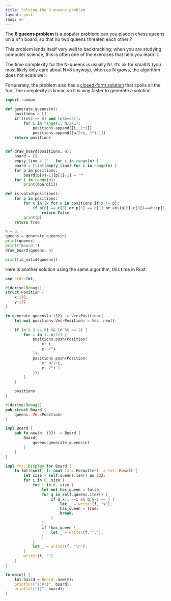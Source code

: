 ```yaml
---
title: Solving the 8 queens problem
layout: post
lang: en
---
```


The **8 queens problem** is a popular problem: can you place n chess queens on a n*n board, so that no two queens threaten each other ?

This problem lends itself very well to backtracking; when you are studying computer science, this is often one of the exercises that help you learn it.

The time complexity for the N-queens is usually N!. It’s ok for small N (you most likely only care about N=8 anyway), when as N grows, the algorithm does not scale well.

Fortunately, the problem also has a [closed-form solution](https://en.wikipedia.org/wiki/Eight_queens_puzzle#Solutions) that spoils all the fun. The complexity is linear, so it is way faster to generate a solution.

```python
import random

def generate_queens(n):
    positions = []
    if ((n%2 == 0) and (n%6==2)):
        for i in range(1, n/2+1):
            positions.append([i, 2*i])
            positions.append([n/2+i, 2*i-1])
    return positions
    

def draw_board(positions, n):
    board = []
    empty_line = [' ' for i in range(n) ]
    board = [list(empty_line) for i in range(n) ]
    for p in positions:
        board[p[0]-1][p[1]-1] = '*'
    for i in range(n):
        print(board[i])

def is_valid(positions):
    for p in positions:
        for c in [x for x in positions if x != p]:
            if p[0] == c[0] or p[1] == c[1] or abs(p[0]-c[0])==abs(p[1]-c[1]):
                return False
        print(p)
    return True

n = 8;
queens = generate_queens(n)
print(queens)
print("Board:")
draw_board(queens, n)

print(is_valid(queens))
```

Here is another solution using the same algorithm, this time in Rust:

```rust
use std::fmt;

#[derive(Debug)]
struct Position {
    x:i32,
    y:i32
}

fn generate_queens(n:i32) -> Vec<Position>{
    let mut positions:Vec<Position> = Vec::new();

    if (n % 2 == 0) && (n %6 == 2) {
        for i in 1..n/2+1 {
            positions.push(Position{
                x: i,
                y: 2*i
            });
            positions.push(Position{
                x: n/2+i,
                y: 2*i-1
            });
        }
    }

    positions
}

#[derive(Debug)]
pub struct Board {
    queens: Vec<Position>
}

impl Board {
    pub fn new(n: i32) -> Board {
        Board{
            queens:generate_queens(n)
        }
    }
}

impl fmt::Display for Board {
    fn fmt(&self, f: &mut fmt::Formatter) -> fmt::Result {
        let size = self.queens.len() as i32;
        for i in 0..size {
            for j in 0..size {
                let mut has_queen = false;
                for q in self.queens.iter() {
                    if q.x-1 ==i && q.y-1 == j {
                        let _ = write!(f, "♛");
                        has_queen = true;
                        break;
                    }
                }
                if !has_queen {
                    let _ = write!(f, ".");
                }
            }
            let _ = write!(f, "\n");
        }
        write!(f, "")
    }
}

fn main() {
    let board = Board::new(8);
    println!("{:#?}", board);
    println!("{}", board);
}
```